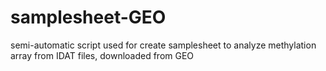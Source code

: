 # samplesheet-GEO
semi-automatic script used for create samplesheet to analyze methylation array from IDAT files, downloaded from GEO
